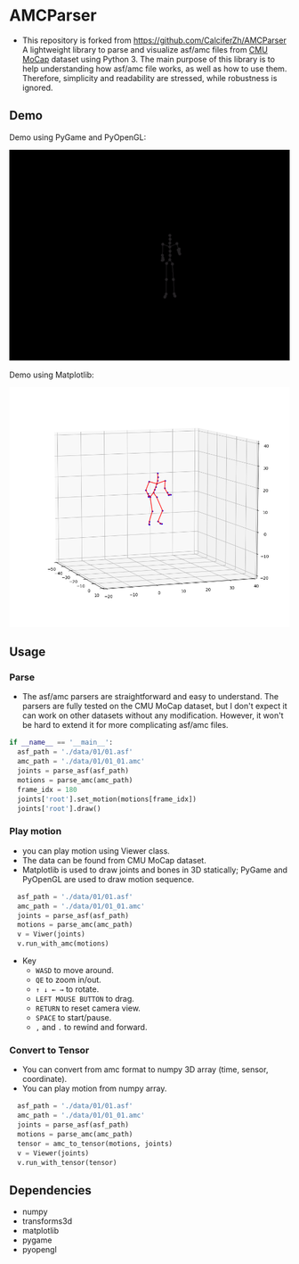 # AMCParser
- This repository is forked from https://github.com/CalciferZh/AMCParser
A lightweight library to parse and visualize asf/amc files from [CMU MoCap](http://mocap.cs.cmu.edu/) dataset using Python 3.
The main purpose of this library is to help understanding how asf/amc file works, as well as how to use them. Therefore, simplicity and readability are stressed, while robustness is ignored.

## Demo

Demo using PyGame and PyOpenGL:

![3D Demo](plot/demo.gif)

Demo using Matplotlib:

![Static Demo](plot/demo_static.png)

## Usage
### Parse
- The asf/amc parsers are straightforward and easy to understand. The parsers are fully tested on the CMU MoCap dataset, but I don't expect it can work on other datasets without any modification. However, it won't be hard to extend it for more complicating asf/amc files.
```python
if __name__ == '__main__':
  asf_path = './data/01/01.asf'
  amc_path = './data/01/01_01.amc'
  joints = parse_asf(asf_path)
  motions = parse_amc(amc_path)
  frame_idx = 180
  joints['root'].set_motion(motions[frame_idx])
  joints['root'].draw()
```

### Play motion
- you can play motion using Viewer class.
- The data can be found from CMU MoCap dataset.
- Matplotlib is used to draw joints and bones in 3D statically; PyGame and PyOpenGL are used to draw motion sequence.
```python
  asf_path = './data/01/01.asf'
  amc_path = './data/01/01_01.amc'
  joints = parse_asf(asf_path)
  motions = parse_amc(amc_path)
  v = Viwer(joints)
  v.run_with_amc(motions)
```
- Key
   - `WASD` to move around.
   - `QE` to zoom in/out.
   - `↑ ↓ ← →` to rotate.
   - `LEFT MOUSE BUTTON` to drag.
   - `RETURN` to reset camera view.
   - `SPACE` to start/pause.
   - `,` and `.` to rewind and forward.

 ### Convert to Tensor
 - You can convert from amc format to numpy 3D array (time, sensor, coordinate).
 - You can play motion from numpy array.
```python
  asf_path = './data/01/01.asf'
  amc_path = './data/01/01_01.amc'
  joints = parse_asf(asf_path)
  motions = parse_amc(amc_path)
  tensor = amc_to_tensor(motions, joints)
  v = Viewer(joints)
  v.run_with_tensor(tensor)

```
## Dependencies

* numpy
* transforms3d
* matplotlib
* pygame
* pyopengl
